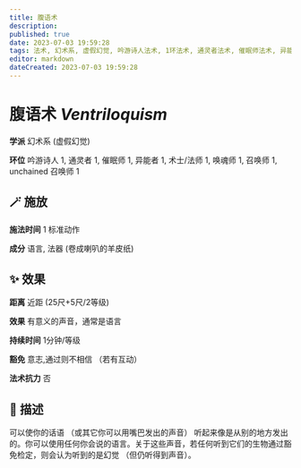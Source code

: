 ```yaml
---
title: 腹语术
description: 
published: true
date: 2023-07-03 19:59:28
tags: 法术, 幻术系, 虚假幻觉, 吟游诗人法术, 1环法术, 通灵者法术, 催眠师法术, 异能者法术, 术士/法师法术, 唤魂师法术, 召唤师法术, unchained 召唤师法术
editor: markdown
dateCreated: 2023-07-03 19:59:28
---
```


# **腹语术** *Ventriloquism*

**学派** 幻术系 (虚假幻觉) 

**环位** 吟游诗人 1, 通灵者 1, 催眠师 1, 异能者 1, 术士/法师 1, 唤魂师 1, 召唤师 1, unchained 召唤师 1

## 🪄 施放

**施法时间** 1 标准动作

**成分** 语言, 法器 (卷成喇叭的羊皮纸)

## ✨ 效果  

**距离** 近距 (25尺+5尺/2等级) 

**效果** 有意义的声音，通常是语言 

**持续时间** 1分钟/等级 

**豁免** 意志,通过则不相信 （若有互动）

**法术抗力** 否

## 📖 描述

可以使你的话语 （或其它你可以用嘴巴发出的声音） 听起来像是从别的地方发出的。你可以使用任何你会说的语言。关于这些声音，若任何听到它们的生物通过豁免检定，则会认为听到的是幻觉 （但仍听得到声音）。
    
